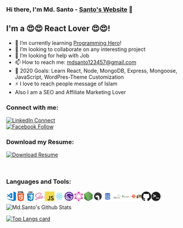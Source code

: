 ### Hi there, I'm Md. Santo -  [Santo's Website][website] 👋

## I'm a 😍😍 React Lover 😍😍!
 - 🔭 I’m currently learning [Programming Hero][programming]!
 - 👯 I’m looking to collaborate on any interesting project
 - 🤔 I’m looking for help with Job
 - 📫 How to reach me: mdsanto123457@gmail.com
 - 🥅 2020 Goals: Learn React, Node, MongoDB, Express, Mongoose, JavaScript, WordPres-Theme Customization
 - ⚡ I love to reach people message of Islam
 - Also I am a SEO and Affiliate Marketing Lover

### Connect with me:

[![LinkedIn Connect](https://img.shields.io/badge/%20-Connect-black?color=14171A&labelColor=212121&logo=linkedin&logoColor=ffffff)](https://www.linkedin.com/in/md-santo-75b57a1b9)  
 [![Facebook Follow](https://img.shields.io/badge/%20-Follow-black?color=14171A&labelColor=1976d2&logo=facebook&logoColor=ffffff)](https://www.facebook.com/profile.php?id=100009210365420) 



### Download my Resume:
[![Download Resume](https://img.shields.io/badge/%20-Resume-black?color=14171A&labelColor=212121&logo=resume&logoColor=ffffff)](https://drive.google.com/file/d/1cvHxj6huBndi4vGBDzs7B1WKHpU_jSLR/view?fbclid=IwAR3sEeWZmRPqb4a1rx2iGfHENje6oRS2JAFS8ppZc7f_mj4PgpDrQuLMyj4)

<br />

### Languages and Tools:

[<img align="left" alt="Visual Studio Code" width="26px" src="https://raw.githubusercontent.com/github/explore/80688e429a7d4ef2fca1e82350fe8e3517d3494d/topics/visual-studio-code/visual-studio-code.png" />][webdevplaylist]
[<img align="left" alt="HTML5" width="26px" src="https://raw.githubusercontent.com/github/explore/80688e429a7d4ef2fca1e82350fe8e3517d3494d/topics/html/html.png" />][webdevplaylist]
[<img align="left" alt="CSS3" width="26px" src="https://raw.githubusercontent.com/github/explore/80688e429a7d4ef2fca1e82350fe8e3517d3494d/topics/css/css.png" />][cssplaylist]
[<img align="left" alt="Sass" width="26px" src="https://raw.githubusercontent.com/github/explore/80688e429a7d4ef2fca1e82350fe8e3517d3494d/topics/sass/sass.png" />][cssplaylist]
[<img align="left" alt="JavaScript" width="26px" src="https://raw.githubusercontent.com/github/explore/80688e429a7d4ef2fca1e82350fe8e3517d3494d/topics/javascript/javascript.png" />][jsplaylist]
[<img align="left" alt="React" width="26px" src="https://raw.githubusercontent.com/github/explore/80688e429a7d4ef2fca1e82350fe8e3517d3494d/topics/react/react.png" />][reactplaylist]
[<img align="left" alt="Gatsby" width="26px" src="https://raw.githubusercontent.com/github/explore/e94815998e4e0713912fed477a1f346ec04c3da2/topics/gatsby/gatsby.png" />][webdevplaylist]
[<img align="left" alt="GraphQL" width="26px" src="https://raw.githubusercontent.com/github/explore/80688e429a7d4ef2fca1e82350fe8e3517d3494d/topics/graphql/graphql.png" />][webdevplaylist]
[<img align="left" alt="Node.js" width="26px" src="https://raw.githubusercontent.com/github/explore/80688e429a7d4ef2fca1e82350fe8e3517d3494d/topics/nodejs/nodejs.png" />][webdevplaylist]
[<img align="left" alt="Deno" width="26px" src="https://raw.githubusercontent.com/github/explore/361e2821e2dea67711cde99c9c40ed357061cf27/topics/deno/deno.png" />][webdevplaylist]
[<img align="left" alt="SQL" width="26px" src="https://raw.githubusercontent.com/github/explore/80688e429a7d4ef2fca1e82350fe8e3517d3494d/topics/sql/sql.png" />][webdevplaylist]
[<img align="left" alt="MySQL" width="26px" src="https://raw.githubusercontent.com/github/explore/80688e429a7d4ef2fca1e82350fe8e3517d3494d/topics/mysql/mysql.png" />][webdevplaylist]
[<img align="left" alt="MongoDB" width="26px" src="https://raw.githubusercontent.com/github/explore/80688e429a7d4ef2fca1e82350fe8e3517d3494d/topics/mongodb/mongodb.png" />][webdevplaylist]
[<img align="left" alt="Git" width="26px" src="https://raw.githubusercontent.com/github/explore/80688e429a7d4ef2fca1e82350fe8e3517d3494d/topics/git/git.png" />][webdevplaylist]
[<img align="left" alt="GitHub" width="26px" src="https://raw.githubusercontent.com/github/explore/78df643247d429f6cc873026c0622819ad797942/topics/github/github.png" />][webdevplaylist]
[<img align="left" alt="HTML5" width="26px" src="https://raw.githubusercontent.com/github/explore/80688e429a7d4ef2fca1e82350fe8e3517d3494d/topics/terminal/terminal.png" />][webdevplaylist]


<br />
<br />

<img width="550" alt="Md.Santo's Github Stats"  src="https://github-readme-stats.vercel.app/api?username=santo123457&show_icons=true"/>

[![Top Langs card](https://github-readme-stats.vercel.app/api/top-langs/?username=santo123457&card_width=550)](https://github.com/santo123457)

[programming]: https://www.programming-hero.com/
[website]: https://creative-agency-bc778.firebaseapp.com/
[twitter]: https://twitter.com/lovers_theme
[youtube]:  https://www.youtube.com/
[linkedin]: https://www.linkedin.com/in/md-santo-75b57a1b9/
[webdevplaylist]: https://google.com/
[jsplaylist]: https://google.com/
[cssplaylist]: https://google.com/
[reactplaylist]: https://google.com/ 
